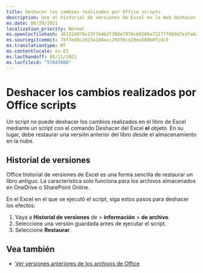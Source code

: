 ```yaml
---
title: Deshacer los cambios realizados por Office scripts
description: Use el historial de versiones de Excel en la Web deshacer los cambios realizados mediante la ejecución de un script.
ms.date: 06/29/2021
localization_priority: Normal
ms.openlocfilehash: 361224970a13f7b4b2f380e7970c60289a72177f089d7e3fa621e9a369ef9ce2
ms.sourcegitcommit: 75f7ed8c2d23a104acc293f8ce29ea580b4fcdc5
ms.translationtype: MT
ms.contentlocale: es-ES
ms.lasthandoff: 08/11/2021
ms.locfileid: "57847608"
---
```

# <a name="undo-the-changes-made-by-office-scripts"></a>Deshacer los cambios realizados por Office scripts

Un script no puede deshacer los cambios realizados en el libro de Excel mediante un script con el comando Deshacer del Excel **el** objeto. En su lugar, debe restaurar una versión anterior del libro desde el almacenamiento en la nube.

## <a name="version-history"></a>Historial de versiones

Office historial de versiones de Excel es una forma sencilla de restaurar un libro antiguo. La característica solo funciona para los archivos almacenados en OneDrive o SharePoint Online.

En el Excel en el que se ejecutó el script, siga estos pasos para deshacer los efectos:

1. Vaya a **Historial de versiones** de  >  **información**  >  **de archivo**.
2. Seleccione una versión guardada antes de ejecutar el script.
3. Seleccione **Restaurar**.

## <a name="see-also"></a>Vea también

- [Ver versiones anteriores de los archivos de Office](https://support.office.com/article/View-previous-versions-of-Office-files-5c1e076f-a9c9-41b8-8ace-f77b9642e2c2#ID0EABBAAA=Web)
